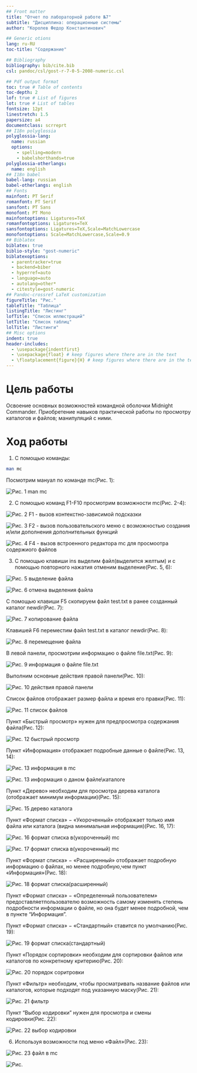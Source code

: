 ```yaml
---
## Front matter
title: "Отчет по лабораторной работе №7"
subtitle: "Дисциплина: операционные системы"
author: "Королев Федор Константинович"

## Generic otions
lang: ru-RU
toc-title: "Содержание"

## Bibliography
bibliography: bib/cite.bib
csl: pandoc/csl/gost-r-7-0-5-2008-numeric.csl

## Pdf output format
toc: true # Table of contents
toc-depth: 2
lof: true # List of figures
lot: true # List of tables
fontsize: 12pt
linestretch: 1.5
papersize: a4
documentclass: scrreprt
## I18n polyglossia
polyglossia-lang:
  name: russian
  options:
	- spelling=modern
	- babelshorthands=true
polyglossia-otherlangs:
  name: english
## I18n babel
babel-lang: russian
babel-otherlangs: english
## Fonts
mainfont: PT Serif
romanfont: PT Serif
sansfont: PT Sans
monofont: PT Mono
mainfontoptions: Ligatures=TeX
romanfontoptions: Ligatures=TeX
sansfontoptions: Ligatures=TeX,Scale=MatchLowercase
monofontoptions: Scale=MatchLowercase,Scale=0.9
## Biblatex
biblatex: true
biblio-style: "gost-numeric"
biblatexoptions:
  - parentracker=true
  - backend=biber
  - hyperref=auto
  - language=auto
  - autolang=other*
  - citestyle=gost-numeric
## Pandoc-crossref LaTeX customization
figureTitle: "Рис."
tableTitle: "Таблица"
listingTitle: "Листинг"
lofTitle: "Список иллюстраций"
lotTitle: "Список таблиц"
lolTitle: "Листинги"
## Misc options
indent: true
header-includes:
  - \usepackage{indentfirst}
  - \usepackage{float} # keep figures where there are in the text
  - \floatplacement{figure}{H} # keep figures where there are in the text
---
```


# Цель работы

Освоение основных возможностей командной оболочки Midnight Commander. Приобретение навыков практической работы по просмотру каталогов и файлов; манипуляций
с ними.

# Ход работы

1. С помощью команды:

```bash
man mc 
```

Посмотрим мануал по команде mc(Рис. 1):

![Рис. 1 man mc](screenshots/1.png)

2. С помощью команд F1-F10 просмотрим возможности mc(Рис. 2-4):

![Рис. 2 F1 - вызов контекстно-зависимой подсказки](screenshots/2.png)

![Рис. 3 F2 - вызов пользовательского меню с возможностью создания и/или дополнения дополнительных функций](screenshots/3.png)

![Рис. 4 F4 - вызов встроенного редактора mc для просмоотра содержиого файлов](screenshots/4.png)

3. С помощью клавиши ins выделим файл(выделится желтым) и с помощью повторного нажатия отменим выделение(Рис. 5, 6):

![Рис. 5 выделение файла](screenshots/5.png)

![Рис. 6 отмена выделения файла](screenshots/.png)

С помощью клавиши F5 скопируем файл test.txt в ранее созданный каталог newdir(Рис. 7):

![Рис. 7 копирование файла](screenshots/7.png)

Клавишей F6 переместим файл test.txt в каталог newdir(Рис. 8):

![Рис. 8 перемещение файла](screenshots/8.png)

В левой панели, просмотрим информацию о файле file.txt(Рис. 9):

![Рис. 9 информация о файле file.txt](screenshots/9.png)

Выполним основные действия правой панели(Рис. 10):

![Рис. 10 действия правой панели](screenshots/10.png)

Список файлов отображает размер файла и время его правки(Рис. 11):

![Рис. 11 список файлов](screenshots/11.png)

Пункт «Быстрый просмотр» нужен для предпросмотра содержания файла(Рис. 12):

![Рис. 12 быстрый просмотр](screenshots/12.png)

Пункт «Информация» отображает подробные данные о файле(Рис. 13, 14):

![Рис. 13 информация в mc](screenshots/13.png)

![Рис. 13 информация о даном файле\каталоге](screenshots/14.png)

Пункт «Дерево» необходим для просмотра дерева каталога (отображает минимум информации)(Рис. 15):

![Рис. 15 дерево каталога](screenshots/15.png)

Пункт «Формат списка» − «Укороченный» отображает только имя файла или каталога (видна минимальная информация)(Рис. 16, 17):

![Рис. 16 формат списка в(укороченный) mc](screenshots/16.png)

![Рис. 17 формат списка в(укороченный) mc](screenshots/17.png)

Пункт «Формат списка» − «Расширенный» отображает подробную информацию о файлах, но менее подробную,чем пункт «Информация»(Рис. 18):

![Рис. 18 формат списка(расширенный)](screenshots/18.png)

Пункт «Формат списка» − «Определенный пользователем» предоставляетпользователю возможность самому изменять степень подробности информации о файле, но она будет менее подробной, чем в пункте “Информация”.

Пункт «Формат списка» − «Стандартный» ставится по умолчанию(Рис. 19):

![Рис. 19 формат списка(стандартный)](screenshots/19.png)

Пункт «Порядок сортировки» необходим для сортировки файлов или каталогов по конкретному критерию(Рис. 20):

![Рис. 20 порядок соритровки](screenshots/20.png)

Пункт «Фильтр» необходим, чтобы просматривать название файлов или каталогов, которые подходят под указанную маску(Рис. 21):

![Рис. 21 фильтр](screenshots/21.png)

Пункт “Выбор кодировки” нужен для просмотра и смены кодировки(Рис. 22):

![Рис. 22 выбор кодировки](screenshots/22.png)

6. Используя возможности под меню «Файл»(Рис. 23):

![Рис. 23 файл в mc](screenshots/23.png)

![Рис. ](screenshots/.png)
